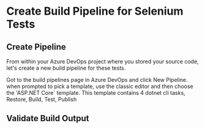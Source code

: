 # Create Build Pipeline for Selenium Tests

## Create Pipeline

From within your Azure DevOps project where you stored your source code, let's create a new build pipeline for these tests.

Got to the build pipelines page in Azure DevOps and click New Pipeline.  when prompted to pick a template, use the classic editor and then choose the 'ASP.NET Core` template.  This template contains 4 dotnet cli tasks, Restore, Build, Test, Publish
## Validate Build Output
